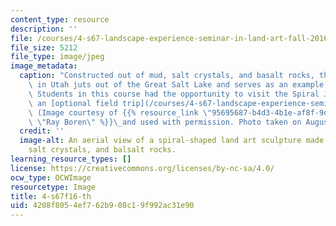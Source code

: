 ```yaml
---
content_type: resource
description: ''
file: /courses/4-s67-landscape-experience-seminar-in-land-art-fall-2016/4208f8054ef762b908c19f992ac31e90_4-s67f16-th.jpg
file_size: 5212
file_type: image/jpeg
image_metadata:
  caption: "Constructed out of mud, salt crystals, and basalt rocks, the Spiral Jetty\
    \ in Utah juts out of the Great Salt Lake and serves as an example of land art.\
    \ Students in this course had the opportunity to visit the Spiral Jetty during\
    \ an [optional field trip](/courses/4-s67-landscape-experience-seminar-in-land-art-fall-2016/pages/field-trip-itinerary).\
    \ (Image courtesy of {{% resource_link \"95695687-b4d3-4b1e-af8f-9d0aee13a5d8\"\
    \ \"Ray Boren\" %}}\_and used with permission. Photo taken on August 26, 2009.)"
  credit: ''
  image-alt: An aerial view of a spiral-shaped land art sculpture made out of mud,
    salt crystals, and balsalt rocks.
learning_resource_types: []
license: https://creativecommons.org/licenses/by-nc-sa/4.0/
ocw_type: OCWImage
resourcetype: Image
title: 4-s67f16-th
uid: 4208f805-4ef7-62b9-08c1-9f992ac31e90
---
```

